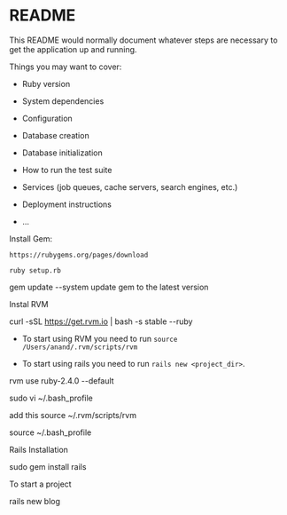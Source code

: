 # README

This README would normally document whatever steps are necessary to get the
application up and running.

Things you may want to cover:

* Ruby version

* System dependencies

* Configuration

* Database creation

* Database initialization

* How to run the test suite

* Services (job queues, cache servers, search engines, etc.)

* Deployment instructions

* ...





Install Gem:
	
	https://rubygems.org/pages/download

	ruby setup.rb


 gem update --system    update gem to the latest version


Instal RVM

curl -sSL https://get.rvm.io | bash -s stable --ruby


  * To start using RVM you need to run `source /Users/anand/.rvm/scripts/rvm`

  * To start using rails you need to run `rails new <project_dir>`.

rvm use ruby-2.4.0 --default




sudo vi ~/.bash_profile

add this
source ~/.rvm/scripts/rvm

source ~/.bash_profile



Rails Installation

sudo gem install rails


To start a project 

rails new blog

